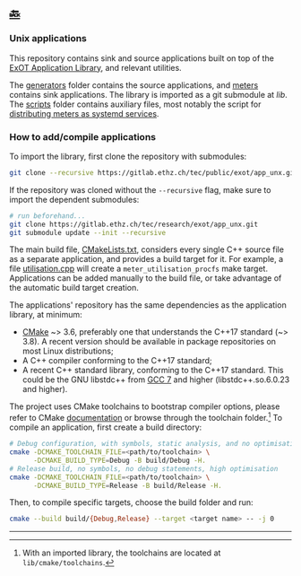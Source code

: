 [:back:](/home)
---

### Unix applications

This repository contains sink and source applications built on top of the [ExOT Application Library](https://gitlab.ethz.ch/tec/public/exot/app_lib), and relevant utilities.

The [generators](https://gitlab.ethz.ch/tec/public/exot/app_unx/-/tree/master/generators) folder contains the source applications, and [meters](https://gitlab.ethz.ch/tec/public/exot/app_unx/-/tree/master/meters) contains sink applications. The library is imported as a git submodule at *lib*. The [scripts](https://gitlab.ethz.ch/tec/public/exot/app_unx/-/tree/master/scripts) folder contains auxiliary files, most notably the script for [distributing meters as systemd services](https://gitlab.ethz.ch/tec/public/exot/app_unx/-/tree/master/scripts/pack-for-distribution.sh).

### How to add/compile applications

To import the library, first clone the repository with submodules:

~~~sh
git clone --recursive https://gitlab.ethz.ch/tec/public/exot/app_unx.git
~~~

If the repository was cloned without the `--recursive` flag, make sure to import the dependent submodules:

~~~sh
# run beforehand...
git clone https://gitlab.ethz.ch/tec/research/exot/app_unx.git
git submodule update --init --recursive
~~~

The main build file, [CMakeLists.txt](https://gitlab.ethz.ch/tec/public/exot/app_unx/-/tree/master/CMakeLists.txt), considers every single C++ source file as a separate application, and provides a build target for it. For example, a file [utilisation.cpp](https://gitlab.ethz.ch/tec/public/exot/app_unx/-/tree/master/meters/meter_utilisation_procfs.cpp) will create a `meter_utilisation_procfs` make target. Applications can be added manually to the build file, or take advantage of the automatic build target creation.

The applications' repository has the same dependencies as the application library, at minimum:

- [CMake] ~> 3.6, preferably one that understands the C++17 standard (~> 3.8). A recent version should be available in package repositories on most Linux distributions;
- A C++ compiler conforming to the C++17 standard;
- A recent C++ standard library, conforming to the C++17 standard. This could be the GNU libstdc++ from [GCC 7] and higher (libstdc++.so.6.0.23 and higher).

[CMake]: https://cmake.org
[GCC 7]: https://gcc.gnu.org/projects/cxx-status.html#cxx17

The project uses CMake toolchains to bootstrap compiler options, please refer to CMake [documentation](https://cmake.org/cmake/help/latest/manual/cmake-toolchains.7.html) or browse through the toolchain folder.[^1] To compile an application, first create a build directory:

~~~sh
# Debug configuration, with symbols, static analysis, and no optimisation
cmake -DCMAKE_TOOLCHAIN_FILE=<path/to/toolchain> \
      -DCMAKE_BUILD_TYPE=Debug -B build/Debug -H.
# Release build, no symbols, no debug statements, high optimisation
cmake -DCMAKE_TOOLCHAIN_FILE=<path/to/toolchain> \
      -DCMAKE_BUILD_TYPE=Release -B build/Release -H.
~~~

Then, to compile specific targets, choose the build folder and run:

```sh
cmake --build build/{Debug,Release} --target <target name> -- -j 0
```

---

[^1]: With an imported library, the toolchains are located at `lib/cmake/toolchains`.

